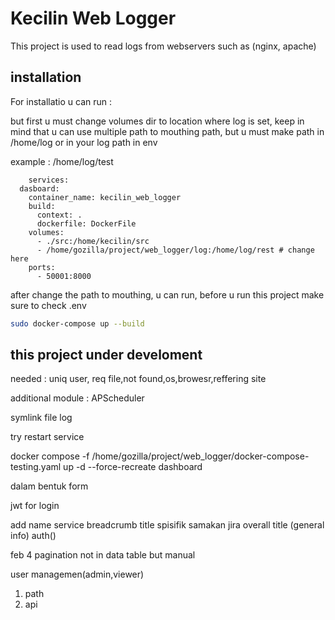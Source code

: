 # Kecilin Web Logger

This project is used to read logs from webservers such as (nginx, apache)

## installation

For installatio u can run : 


but first u must change volumes dir to location where log is set, keep in mind that u can use multiple path to mouthing path, but u must make path in /home/log or in your log path in env 

example : /home/log/test

```code
    services:
  dasboard:
    container_name: kecilin_web_logger
    build: 
      context: .
      dockerfile: DockerFile
    volumes:
      - ./src:/home/kecilin/src
      - /home/gozilla/project/web_logger/log:/home/log/rest # change here 
    ports:
      - 50001:8000
```

after change the path to mouthing, u can run, before u run this project make sure to check .env  

```bash
sudo docker-compose up --build
```

## this project under develoment
needed : 
uniq user, req file,not found,os,browesr,reffering site




additional module : APScheduler

symlink file log

try restart service

docker compose -f /home/gozilla/project/web_logger/docker-compose-testing.yaml up -d --force-recreate  dashboard

dalam bentuk form

jwt for login

add name service
breadcrumb
title spisifik samakan jira
overall title (general info)
auth()

feb 4
pagination not in data table but manual

user managemen(admin,viewer)
1. path 
2. api


